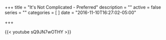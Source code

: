 +++
title = "It's Not Complicated - Preferred"
description = ""
active = false
series = ""
categories = [
]
date = "2016-11-10T16:27:02-05:00"

+++

{{< youtube sQ9JN7wOTHY >}}
